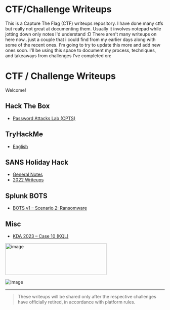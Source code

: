 # CTF/Challenge Writeups 

This is a Capture The Flag (CTF) writeups repository.
I have done many ctfs but really not great at documenting them.
Usually it involves notepad while jotting down only notes I'd understand :D
There aren't many writeups on here now.. just a couple that i could find from
my earlier days along with some of the recent ones. I'm going to try to update 
this more and add new ones soon.
I'll be using this space to document my process, techniques, and takeaways from challenges I’ve completed on:

# CTF / Challenge Writeups

Welcome! 

## Hack The Box
- [Password Attacks Lab (CPTS)](HacktheBox/Password-Attacks-Lab-CPTS.md)

## TryHackMe
- [English](TryHackMe/English.md)

## SANS Holiday Hack
- [General Notes](SANS_Holiday_Hack/README.md)
- [2022 Writeups](SANS_Holiday_Hack_2022/README.md)

## Splunk BOTS
- [BOTS v1 – Scenario 2: Ransomware](Splunk/BOTS-v1-2015/Scenario-2-Ransomware/README.md)  <!-- create this README.md if it doesn't exist -->

## Misc
- [KDA 2023 – Case 10 (KQL)](miscellaneous/KDA2023_Case10_kql.md)




<img width="320" height="100" alt="image" src="https://github.com/user-attachments/assets/add2e798-4cdd-40ee-a02d-9710613a8531" />

![image](https://github.com/user-attachments/assets/5296e91d-170d-41d3-b928-6cdc3c694fba)

---

> These writeups will be shared only after the respective challenges have officially retired, in accordance with platform rules.
